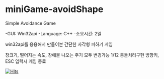 # miniGame-avoidShape


Simple Avoidance Game

-GUI: Win32api
-Language: C++
-소요시간: 2일

win32api를 응용해서 만들어본 간단한 사각형 피하기 게임


창크기, 떨어지는 속도, 장애물 나오는 주기 모두 변경가능
1/12 충돌처리구현
방향키, ESC 입력시 게임 종료


[![Hits](https://hits.seeyoufarm.com/api/count/incr/badge.svg?url=https%3A%2F%2Fgithub.com%2Fhooonfgfg%2FminiGame-avoidShape&count_bg=%2379C83D&title_bg=%23555555&icon=&icon_color=%23E7E7E7&title=hits&edge_flat=false)](https://hits.seeyoufarm.com)
